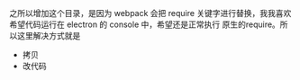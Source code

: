 之所以增加这个目录，是因为 webpack 会把 require 关键字进行替换，我我喜欢希望代码运行在
electron 的 console 中，希望还是正常执行  原生的require。所以这里解决方式就是

- 拷贝
- 改代码